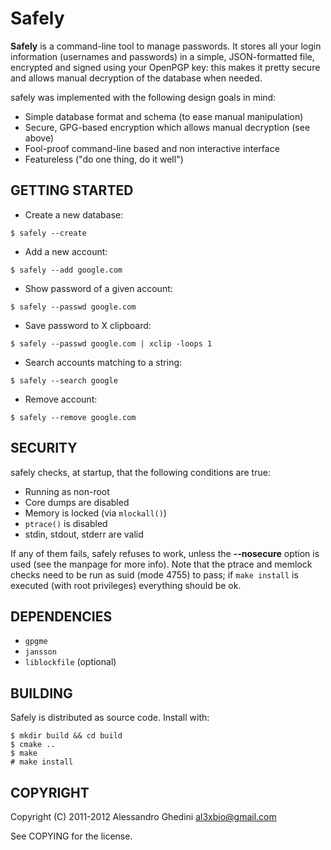 Safely
======

**Safely** is a command-line tool to manage passwords. It stores all your login
information (usernames and passwords) in a simple, JSON-formatted file, encrypted
and signed using your OpenPGP key: this makes it pretty secure and allows manual
decryption of the database when needed.

safely was implemented with the following design goals in mind:

 * Simple database format and schema (to ease manual manipulation)
 * Secure, GPG-based encryption which allows manual decryption (see above)
 * Fool-proof command-line based and non interactive interface
 * Featureless ("do one thing, do it well")

## GETTING STARTED

 * Create a new database:

~~~~
$ safely --create
~~~~

 * Add a new account:

~~~~
$ safely --add google.com
~~~~

 * Show password of a given account:

~~~~
$ safely --passwd google.com
~~~~

 * Save password to X clipboard:

~~~~
$ safely --passwd google.com | xclip -loops 1
~~~~

 * Search accounts matching to a string:

~~~~
$ safely --search google
~~~~

 * Remove account:

~~~~
$ safely --remove google.com
~~~~

## SECURITY

safely checks, at startup, that the following conditions are true:

 * Running as non-root
 * Core dumps are disabled
 * Memory is locked (via `mlockall()`)
 * `ptrace()` is disabled
 * stdin, stdout, stderr are valid

If any of them fails, safely refuses to work, unless the **--nosecure** option
is used (see the manpage for more info). Note that the ptrace and memlock checks
need to be run as suid (mode 4755) to pass; if `make install` is executed (with
root privileges) everything should be ok.

## DEPENDENCIES

 * `gpgme`
 * `jansson`
 * `liblockfile` (optional)

## BUILDING

Safely is distributed as source code. Install with:

~~~~
$ mkdir build && cd build
$ cmake ..
$ make
# make install
~~~~

## COPYRIGHT

Copyright (C) 2011-2012 Alessandro Ghedini <al3xbio@gmail.com>

See COPYING for the license.
